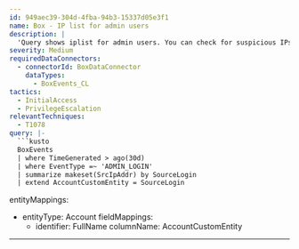 ```yaml
---
id: 949aec39-304d-4fba-94b3-15337d05e3f1
name: Box - IP list for admin users
description: |
  'Query shows iplist for admin users. You can check for suspicious IPs or new IPs.'
severity: Medium
requiredDataConnectors:
  - connectorId: BoxDataConnector
    dataTypes:
      - BoxEvents_CL
tactics:
  - InitialAccess
  - PrivilegeEscalation
relevantTechniques:
  - T1078
query: |-
  ```kusto
  BoxEvents
  | where TimeGenerated > ago(30d)
  | where EventType =~ 'ADMIN_LOGIN'
  | summarize makeset(SrcIpAddr) by SourceLogin
  | extend AccountCustomEntity = SourceLogin
  ```
entityMappings:
  - entityType: Account
    fieldMappings:
      - identifier: FullName
        columnName: AccountCustomEntity
---
```


